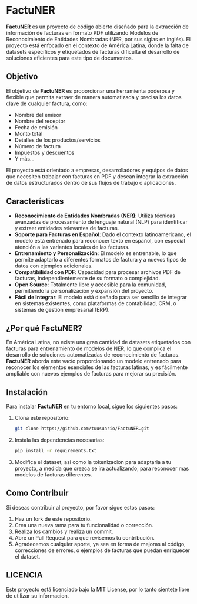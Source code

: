 # FactuNER

**FactuNER** es un proyecto de código abierto diseñado para la extracción de información de facturas en formato PDF utilizando Modelos de Reconocimiento de Entidades Nombradas (NER, por sus siglas en inglés). El proyecto está enfocado en el contexto de América Latina, donde la falta de datasets específicos y etiquetados de facturas dificulta el desarrollo de soluciones eficientes para este tipo de documentos.

## Objetivo

El objetivo de **FactuNER** es proporcionar una herramienta poderosa y flexible que permita extraer de manera automatizada y precisa los datos clave de cualquier factura, como:

- Nombre del emisor
- Nombre del receptor
- Fecha de emisión
- Monto total
- Detalles de los productos/servicios
- Número de factura
- Impuestos y descuentos
- Y más...

El proyecto está orientado a empresas, desarrolladores y equipos de datos que necesiten trabajar con facturas en PDF y desean integrar la extracción de datos estructurados dentro de sus flujos de trabajo o aplicaciones.

## Características

- **Reconocimiento de Entidades Nombradas (NER)**: Utiliza técnicas avanzadas de procesamiento de lenguaje natural (NLP) para identificar y extraer entidades relevantes de facturas.
- **Soporte para Facturas en Español**: Dado el contexto latinoamericano, el modelo está entrenado para reconocer texto en español, con especial atención a las variantes locales de las facturas.
- **Entrenamiento y Personalización**: El modelo es entrenable, lo que permite adaptarlo a diferentes formatos de factura y a nuevos tipos de datos con ejemplos adicionales.
- **Compatibilidad con PDF**: Capacidad para procesar archivos PDF de facturas, independientemente de su formato o complejidad.
- **Open Source**: Totalmente libre y accesible para la comunidad, permitiendo la personalización y expansión del proyecto.
- **Fácil de Integrar**: El modelo está diseñado para ser sencillo de integrar en sistemas existentes, como plataformas de contabilidad, CRM, o sistemas de gestión empresarial (ERP).

## ¿Por qué FactuNER?

En América Latina, no existe una gran cantidad de datasets etiquetados con facturas para entrenamiento de modelos de NER, lo que complica el desarrollo de soluciones automatizadas de reconocimiento de facturas. **FactuNER** aborda este vacío proporcionando un modelo entrenado para reconocer los elementos esenciales de las facturas latinas, y es fácilmente ampliable con nuevos ejemplos de facturas para mejorar su precisión.

## Instalación

Para instalar **FactuNER** en tu entorno local, sigue los siguientes pasos:

1. Clona este repositorio:
   ```bash
   git clone https://github.com/tuusuario/FactuNER.git
2. Instala las dependencias necesarias:
      ```bash
   pip install -r requirements.txt
3. Modifica el dataset, asi como la tokenizacion para adaptarla a tu proyecto, a medida que crezca se ira actualizando, para reconocer mas modelos de facturas diferentes.

## Como Contribuir
Si deseas contribuir al proyecto, por favor sigue estos pasos:

   
   1. Haz un fork de este repositorio.
   2. Crea una nueva rama para tu funcionalidad o corrección.
   3. Realiza los cambios y realiza un commit.
   4. Abre un Pull Request para que revisemos tu contribución.
   5. Agradecemos cualquier aporte, ya sea en forma de mejoras al código, correcciones de errores, o ejemplos de facturas que puedan enriquecer el dataset.



## LICENCIA
Este proyecto está licenciado bajo la MIT License, por lo tanto sientete libre de utilizar su informacion.

